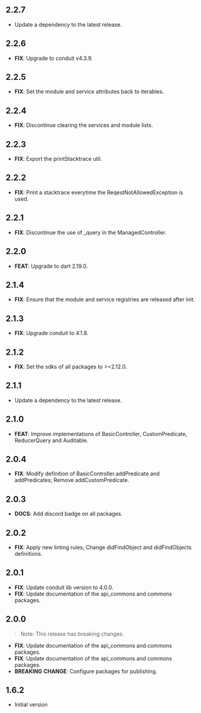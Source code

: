## 2.2.7

 - Update a dependency to the latest release.

## 2.2.6

 - **FIX**: Upgrade to conduit v4.3.9.

## 2.2.5

 - **FIX**: Set the module and service attributes back to iterables.

## 2.2.4

 - **FIX**: Discontinue clearing the services and module lists.

## 2.2.3

 - **FIX**: Export the printStacktrace util.

## 2.2.2

 - **FIX**: Print a stacktrace everytime the ReqestNotAllowedException is used.

## 2.2.1

 - **FIX**: Discontinue the use of _query in the ManagedController.

## 2.2.0

 - **FEAT**: Upgrade to dart 2.19.0.

## 2.1.4

 - **FIX**: Ensure that the module and service registries are released after init.

## 2.1.3

 - **FIX**: Upgrade conduit to 4.1.8.

## 2.1.2

 - **FIX**: Set the sdks of all packages to >=2.12.0.

## 2.1.1

 - Update a dependency to the latest release.

## 2.1.0

 - **FEAT**: Improve implementations of BasicController, CustomPredicate, ReducerQuery and Auditable.

## 2.0.4

 - **FIX**: Modify definition of BasicController.addPredicate and addPredicates; Remove addCustomPredicate.

## 2.0.3

 - **DOCS**: Add discord badge on all packages.

## 2.0.2

 - **FIX**: Apply new linting rules; Change didFindObject and didFindObjects definitions.

## 2.0.1

 - **FIX**: Update conduit lib version to 4.0.0.
 - **FIX**: Update documentation of the api_commons and commons packages.

## 2.0.0

> Note: This release has breaking changes.

 - **FIX**: Update documentation of the api_commons and commons packages.
 - **FIX**: Update documentation of the api_commons and commons packages.
 - **BREAKING** **CHANGE**: Configure packages for publishing.

## 1.6.2

- Initial version
